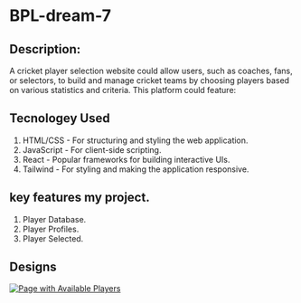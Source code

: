 # BPL-dream-7
## Description:
A cricket player selection website could allow users, such as coaches, fans, or selectors, to build and manage cricket teams by choosing players based on various statistics and criteria. This platform could feature:

## Tecnologey Used
1. HTML/CSS - For structuring and styling the web application.
2. JavaScript - For client-side scripting.
3. React - Popular frameworks for building interactive UIs.
4. Tailwind - For styling and making the application responsive.


## key features my project.
1. Player Database.
2. Player Profiles.
3. Player Selected.

## Designs
[![Page with Available Players](https://simplistic-surprise.surge.sh/)](https://simplistic-surprise.surge.sh/)
